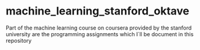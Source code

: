 # machine_learning_stanford_oktave
Part of the machine learning course on coursera provided by the stanford university are the programming assignments which I´ll be document in this repository

